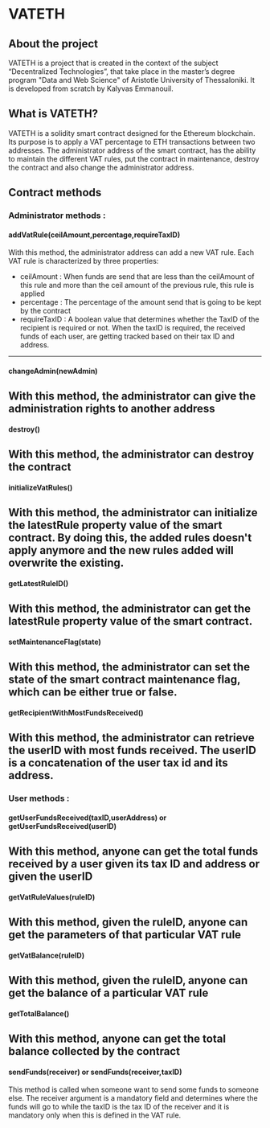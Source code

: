 # VATETH

## About the project
VATETH is a project that is created in the context of the subject “Decentralized Technologies”, that take place in the master’s degree program "Data and Web Science" of Aristotle University of Thessaloniki.
It is developed from scratch by Kalyvas Emmanouil.

## What is VATETH?
VATETH is a solidity smart contract designed for the Ethereum blockchain. Its purpose is to apply a VAT percentage to ETH transactions between two addresses.
The administrator address of the smart contract, has the ability to maintain the different VAT rules, put the contract in maintenance, destroy the contract and also change the administrator address.

## Contract methods
### Administrator methods :
#### addVatRule(ceilAmount,percentage,requireTaxID)
With this method, the administrator address can add a new VAT rule. Each VAT rule is characterized by three properties:
- ceilAmount   : When funds are send that are less than the ceilAmount of this rule and more than the ceil amount of the previous rule, this rule is applied
- percentage   : The percentage of the amount send that is going to be kept by the contract
- requireTaxID : A boolean value that determines whether the TaxID of the recipient is required or not.
When the taxID is required, the received funds of each user, are getting tracked based on their tax ID and address.
---
#### changeAdmin(newAdmin)
With this method, the administrator can give the administration rights to another address
---
#### destroy()
With this method, the administrator can destroy the contract
---
#### initializeVatRules()
With this method, the administrator can initialize the latestRule property value of the smart contract. By doing this, the added rules doesn't apply anymore and the new rules added will overwrite the existing.
---
#### getLatestRuleID()
With this method, the administrator can get the latestRule property value of the smart contract.
---
#### setMaintenanceFlag(state)
With this method, the administrator can set the state of the smart contract maintenance flag, which can be either true or false.
---
#### getRecipientWithMostFundsReceived()
With this method, the administrator can retrieve the userID with most funds received. The userID is a concatenation of the user tax id and its address.
---
### User methods :
#### getUserFundsReceived(taxID,userAddress) or getUserFundsReceived(userID)
With this method, anyone can get the total funds received by a user given its tax ID and address or given the userID
---
#### getVatRuleValues(ruleID)
With this method, given the ruleID, anyone can get the parameters of that particular VAT rule
---
#### getVatBalance(ruleID)
With this method, given the ruleID, anyone can get the balance of a particular VAT rule
---
#### getTotalBalance()
With this method, anyone can get the total balance collected by the contract
---
#### sendFunds(receiver) or sendFunds(receiver,taxID)
This method is called when someone want to send some funds to someone else. The receiver argument is a mandatory field and determines where the funds will go to while the taxID is the tax ID of the receiver and it is mandatory only when this is defined in the VAT rule.